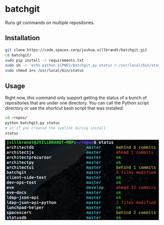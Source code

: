 # batchgit

Runs git commands on multiple repositories.

## Installation

```bash
git clone https://code.spacex.corp/joshua.villbrandt/batchgit.git
cd batchgit/
sudo pip install -r requirements.txt
sudo sh -c 'echo python ${PWD}/batchgit.py status > /usr/local/bin/status'
sudo chmod a+x /usr/local/bin/status
```

## Usage

Right now, this command only support getting the status of a bunch of repositories that are under one directory. You can call the Python script directory or use the shortcut bash script that was installed:

```bash
cd ~repos/
python batchgit.py status
# or if you created the symlink during install
status
```

![Screenshot](screenshot.png)
